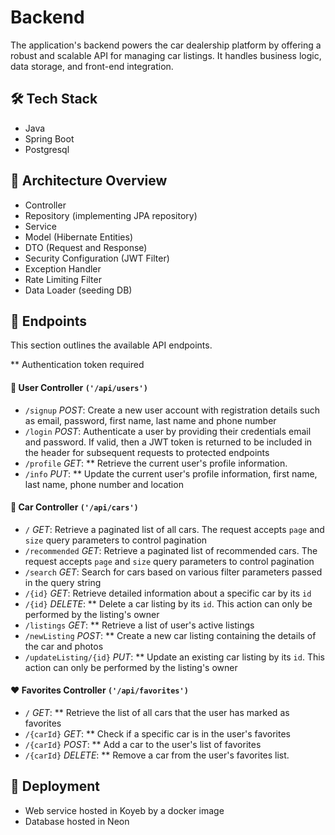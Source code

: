 # Backend

The application's backend powers the car dealership platform by offering a robust and scalable API for managing car listings. It handles business logic, data storage, and front-end integration.

## 🛠️ Tech Stack

* Java
* Spring Boot
* Postgresql

## 📐 Architecture Overview

* Controller
* Repository (implementing JPA repository)
* Service
* Model (Hibernate Entities)
* DTO (Request and Response)
* Security Configuration (JWT Filter)
* Exception Handler
* Rate Limiting Filter
* Data Loader (seeding DB)

## 📍 Endpoints

This section outlines the available API endpoints.

** Authentication token required

#### 👤 User Controller `('/api/users')`

* `/signup` *POST*:
Create a new user account with registration details such as email, password, first name, last name and phone number
* `/login` *POST*: 
Authenticate a user by providing their credentials email and password. If valid, then a JWT token is returned to be included in the header for subsequent requests to protected endpoints
* `/profile` *GET*: **
Retrieve the current user's profile information.
* `/info` *PUT*: **
Update the current user's profile information, first name, last name, phone number and location

#### 🚗 Car Controller  `('/api/cars')`

* `/` *GET*:
Retrieve a paginated list of all cars. The request accepts `page` and `size` query parameters to control pagination
* `/recommended` *GET*:
Retrieve a paginated list of recommended cars. The request accepts `page` and `size` query parameters to control pagination
* `/search` *GET*:
Search for cars based on various filter parameters passed in the query string
* `/{id}` *GET*:
Retrieve detailed information about a specific car by its `id`
* `/{id}` *DELETE*: **
Delete a car listing by its `id`. This action can only be performed by the listing's owner
* `/listings` *GET*: **
Retrieve a list of user's active listings
* `/newListing` *POST*: **
Create a new car listing containing the details of the car and photos
* `/updateListing/{id}` *PUT*: **
Update an existing car listing by its `id`. This action can only be performed by the listing's owner

#### ❤️ Favorites Controller `('/api/favorites')`

* `/` *GET*: **
Retrieve the list of all cars that the user has marked as favorites
* `/{carId}` *GET*: **
Check if a specific car is in the user's favorites
* `/{carId}` *POST*: **
Add a car to the user's list of favorites
* `/{carId}` *DELETE*: **
Remove a car from the user's favorites list.

## 🚀 Deployment

* Web service hosted in Koyeb by a docker image
* Database hosted in Neon